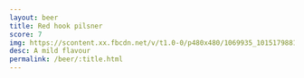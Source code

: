 ```yaml
---
layout: beer
title: Red hook pilsner
score: 7
img: https://scontent.xx.fbcdn.net/v/t1.0-0/p480x480/1069935_10151798817208745_1577449594_n.jpg?oh=463804a11aee4e4b923457b137ef4f02&oe=589254DB
desc: A mild flavour
permalink: /beer/:title.html
---
```

